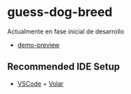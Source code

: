 # guess-dog-breed

Actualmente en fase inicial de desarrollo
- [demo-preview](https://guess-dog-breed.netlify.app/)


## Recommended IDE Setup

-  [VSCode](https://code.visualstudio.com/) + [Volar](https://marketplace.visualstudio.com/items?itemName=johnsoncodehk.volar)

